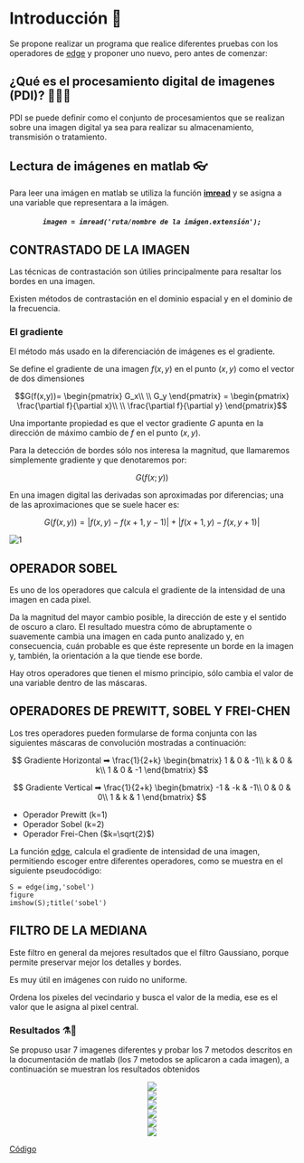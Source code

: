 # Introducción 📖
Se propone realizar un programa que realice diferentes pruebas con los operadores de <a href="https://la.mathworks.com/help/images/ref/edge.html">edge</a> y proponer uno nuevo, pero antes de comenzar:

## ¿Qué es el procesamiento digital de imagenes (PDI)? 🤷‍♂️🤷‍
PDI se puede definir como el conjunto de procesamientos que se realizan sobre una imagen digital ya sea para realizar su almacenamiento, transmisión o tratamiento.

## Lectura de imágenes en matlab 👓
Para leer una imágen en matlab se utiliza la función <a href="https://la.mathworks.com/help/matlab/ref/imread.html"> **imread**</a> y se asigna a una variable que representara a la imágen.

<h5 align="center"><code>imagen = imread('ruta/nombre de la imágen.extensión');</code></h5>

## CONTRASTADO DE LA IMAGEN
Las técnicas de contrastación son útilies principalmente para resaltar los bordes en una imagen.

Existen métodos de contrastación en el dominio espacial y en el dominio de la frecuencia.

### El gradiente
El método más usado en la diferenciación de imágenes es el gradiente.

Se define el gradiente de una imagen $f(x,y)$ en el punto $(x,y)$ como el vector de dos dimensiones

$$G(f(x,y))= \begin{pmatrix}
G_x\\
\\
G_y
\end{pmatrix} = 
\begin{pmatrix}
\frac{\partial f}{\partial x}\\
\\
\frac{\partial f}{\partial y}
\end{pmatrix}$$

Una importante propiedad es que el vector gradiente $G$ apunta en la dirección de máximo cambio de $f$ en el punto $(x,y)$.

Para la detección de bordes sólo nos interesa la magnitud, que llamaremos simplemente gradiente y que denotaremos por:

$$G(f(x;y))$$

En una imagen digital las derivadas son aproximadas por diferencias; una de las aproximaciones que se suele hacer es:

$$G(f(x,y))=|f(x,y)-f(x+1,y-1)| + |f(x+1,y)-f(x,y+1)|$$

![1](DocIMG/1.png)

## OPERADOR SOBEL
Es uno de los operadores que calcula el gradiente de la intensidad de una imagen en cada pixel.

Da la magnitud del mayor cambio posible, la dirección de este y el sentido de oscuro a claro. El resultado muestra cómo de abruptamente o suavemente cambia una imagen en cada punto analizado y, en consecuencia, cuán probable es que éste represente un borde en la imagen y, también, la orientación a la que tiende ese borde.

Hay otros operadores que tienen el mismo principio, sólo cambia el valor de una variable dentro de las máscaras.

## OPERADORES DE PREWITT, SOBEL Y FREI-CHEN
Los tres operadores pueden formularse de forma conjunta con las siguientes máscaras de convolución mostradas a continuación:

$$
Gradiente Horizontal ➡
\frac{1}{2+k} 
\begin{bmatrix}
1 & 0 & -1\\
k & 0 & k\\
1 & 0 & -1
\end{bmatrix}
$$

$$
Gradiente Vertical ➡
\frac{1}{2+k} 
\begin{bmatrix}
-1 & -k & -1\\
0 & 0 & 0\\
1 & k & 1
\end{bmatrix}
$$

* Operador Prewitt (k=1)
* Operador Sobel (k=2)
* Operador Frei-Chen ($k=\sqrt{2}$)

La función <a href="https://la.mathworks.com/help/images/ref/edge.html">edge</a>, calcula el gradiente de intensidad de una imagen, permitiendo escoger entre diferentes operadores, como se muestra en el siguiente pseudocódigo:

~~~
S = edge(img,'sobel')
figure
imshow(S);title('sobel')
~~~

## FILTRO DE LA MEDIANA
Este filtro en general da mejores resultados que el filtro Gaussiano, porque permite preservar mejor los detalles y bordes.

Es muy útil en imágenes con ruido no uniforme.

Ordena los pixeles del vecindario y busca el valor de la media, ese es el valor que le asigna al pixel central.

### Resultados ⚗🧪

Se propuso usar 7 imagenes diferentes y probar los 7 metodos descritos en la documentación de matlab (los 7 metodos se aplicaron a cada imagen), a continuación se muestran los resultados obtenidos

<div align="center"><img src="DocIMG/RS.gif"></div>

<div align="center"><img src="DocIMG/RP.gif"></div>

<div align="center"><img src="DocIMG/RR.gif"></div>

<div align="center"><img src="DocIMG/RL.gif"></div>

<div align="center"><img src="DocIMG/RC.gif"></div>

<div align="center"><img src="DocIMG/RA.gif"></div>

<a href="https://github.com/ArturoEmmanuelToledoAguado/Edge/blob/main/Edge.m">Código</a>